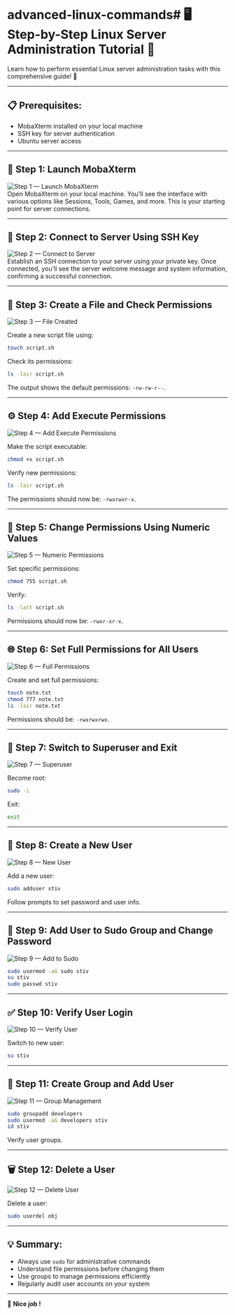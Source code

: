 # advanced-linux-commands# 🖥️ Step-by-Step Linux Server Administration Tutorial 🐧

Learn how to perform essential Linux server administration tasks with this comprehensive guide! 🔧

---

## 📋 Prerequisites:
- MobaXterm installed on your local machine  
- SSH key for server authentication  
- Ubuntu server access  

---

## 🚀 Step 1: Launch MobaXterm
![Step 1 — Launch MobaXterm](Step1%20MobaXterm%20ready.png)  
Open MobaXterm on your local machine. You'll see the interface with various options like Sessions, Tools, Games, and more. This is your starting point for server connections.

---

## 🔑 Step 2: Connect to Server Using SSH Key
![Step 2 — Connect to Server](Step2%20connecting%20to%20the%20server%20with%20ssh%20key.png)  
Establish an SSH connection to your server using your private key. Once connected, you'll see the server welcome message and system information, confirming a successful connection.

---

## 📄 Step 3: Create a File and Check Permissions
![Step 3 — File Created](Step3%20File%20created%20and%20file%20permissions%20checked.png)  

Create a new script file using:  
```bash
touch script.sh
```  

Check its permissions:  
```bash
ls -lair script.sh
```  
The output shows the default permissions: `-rw-rw-r--`.

---

## ⚙️ Step 4: Add Execute Permissions
![Step 4 — Add Execute Permissions](Step4%20Files%20modified%20to%20give%20execute%20permissions.png)  

Make the script executable:  
```bash
chmod +x script.sh
```  

Verify new permissions:  
```bash
ls -lair script.sh
```  
The permissions should now be: `-rwxrwxr-x`.

---

## 🔢 Step 5: Change Permissions Using Numeric Values
![Step 5 — Numeric Permissions](Step5%20changing%20permissions%20with%20number%20values.png)  

Set specific permissions:  
```bash
chmod 755 script.sh
```  

Verify:  
```bash
ls -latt script.sh
```  
Permissions should now be: `-rwxr-xr-x`.

---

## 🌐 Step 6: Set Full Permissions for All Users
![Step 6 — Full Permissions](Step6%20Change%20permissions%20to%20allow%20group%20members%20and%20others%20to%20read%20,write%20and%20execute.png)  

Create and set full permissions:  
```bash
touch note.txt
chmod 777 note.txt
ls -lair note.txt
```  
Permissions should be: `-rwxrwxrwx`.

---

## 👑 Step 7: Switch to Superuser and Exit
![Step 7 — Superuser](Step7%20switching%20to%20a%20superuser%20with%20the%20sudo%20command%20and%20exiting.png)  

Become root:  
```bash
sudo -i
```  
Exit:  
```bash
exit
```

---

## 👤 Step 8: Create a New User
![Step 8 — New User](Step8%20user%20stiv%20created.png)  

Add a new user:  
```bash
sudo adduser stiv
```  
Follow prompts to set password and user info.

---

## 🔄 Step 9: Add User to Sudo Group and Change Password
![Step 9 — Add to Sudo](Step9%20changed%20to%20user%20stiv%20and%20password%20changed.png)  

```bash
sudo usermod -aG sudo stiv
su stiv
sudo passwd stiv
```  

---

## ✅ Step 10: Verify User Login
![Step 10 — Verify User](Step10%20password%20okay.png)  

Switch to new user:  
```bash
su stiv
```  

---

## 👥 Step 11: Create Group and Add User
![Step 11 — Group Management](step11%20user%20stiv%20added%20to%20developers%20group.png)  

```bash
sudo groupadd developers
sudo usermod -aG developers stiv
id stiv
```  
Verify user groups.

---

## 🗑️ Step 12: Delete a User
![Step 12 — Delete User](step12%20deleting%20user.png)  

Delete a user:  
```bash
sudo userdel obj
```  

---

## 💡 Summary:
- Always use `sudo` for administrative commands  
- Understand file permissions before changing them  
- Use groups to manage permissions efficiently  
- Regularly audit user accounts on your system  

---

🎉 **Nice job !**
